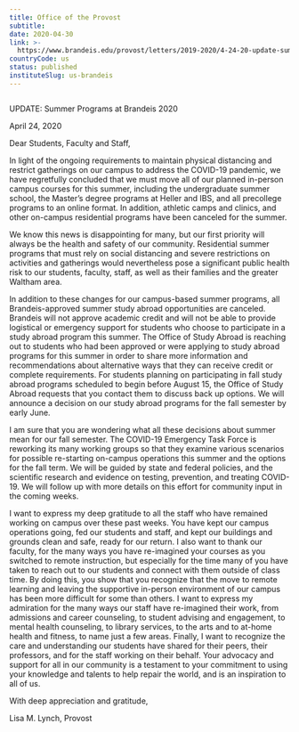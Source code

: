 ```yaml
---
title: Office of the Provost
subtitle: 
date: 2020-04-30
link: >-
  https://www.brandeis.edu/provost/letters/2019-2020/4-24-20-update-summer-programs-at-brandeis-2020.html
countryCode: us
status: published
instituteSlug: us-brandeis
---
```

![]()

UPDATE: Summer Programs at Brandeis 2020

April 24, 2020

Dear Students, Faculty and Staff,

In light of the ongoing requirements to maintain physical distancing and restrict gatherings on our campus to address the COVID-19 pandemic, we have regretfully concluded that we must move all of our planned in-person campus courses for this summer, including the undergraduate summer school, the Master’s degree programs at Heller and IBS, and all precollege programs to an online format. In addition, athletic camps and clinics, and other on-campus residential programs have been canceled for the summer.

We know this news is disappointing for many, but our first priority will always be the health and safety of our community. Residential summer programs that must rely on social distancing and severe restrictions on activities and gatherings would nevertheless pose a significant public health risk to our students, faculty, staff, as well as their families and the greater Waltham area.

In addition to these changes for our campus-based summer programs, all Brandeis-approved summer study abroad opportunities are canceled. Brandeis will not approve academic credit and will not be able to provide logistical or emergency support for students who choose to participate in a study abroad program this summer. The Office of Study Abroad is reaching out to students who had been approved or were applying to study abroad programs for this summer in order to share more information and recommendations about alternative ways that they can receive credit or complete requirements. For students planning on participating in fall study abroad programs scheduled to begin before August 15, the Office of Study Abroad requests that you contact them to discuss back up options. We will announce a decision on our study abroad programs for the fall semester by early June.

I am sure that you are wondering what all these decisions about summer mean for our fall semester. The COVID-19 Emergency Task Force is reworking its many working groups so that they examine various scenarios for possible re-starting on-campus operations this summer and the options for the fall term. We will be guided by state and federal policies, and the scientific research and evidence on testing, prevention, and treating COVID-19. We will follow up with more details on this effort for community input in the coming weeks.

I want to express my deep gratitude to all the staff who have remained working on campus over these past weeks. You have kept our campus operations going, fed our students and staff, and kept our buildings and grounds clean and safe, ready for our return. I also want to thank our faculty, for the many ways you have re-imagined your courses as you switched to remote instruction, but especially for the time many of you have taken to reach out to our students and connect with them outside of class time. By doing this, you show that you recognize that the move to remote learning and leaving the supportive in-person environment of our campus has been more difficult for some than others. I want to express my admiration for the many ways our staff have re-imagined their work, from admissions and career counseling, to student advising and engagement, to mental health counseling, to library services, to the arts and to at-home health and fitness, to name just a few areas. Finally, I want to recognize the care and understanding our students have shared for their peers, their professors, and for the staff working on their behalf. Your advocacy and support for all in our community is a testament to your commitment to using your knowledge and talents to help repair the world, and is an inspiration to all of us.

With deep appreciation and gratitude,

Lisa M. Lynch, Provost